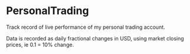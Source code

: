 # PersonalTrading
Track record of live performance of my personal trading account.

Data is recorded as daily fractional changes in USD, using market closing prices, ie 0.1 = 10% change.
